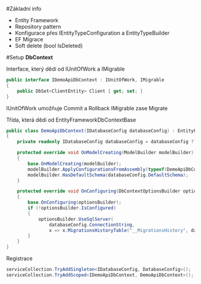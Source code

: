 #Základní info
- Entity Framework
- Repository pattern
- Konfigurace přes IEntityTypeConfiguration a EntityTypeBuilder
- EF Migrace
- Soft delete (bool IsDeleted)

#Setup
**DbContext**

Interface, který dědí od IUnitOfWork a IMigrable

``` csharp
public interface IDemoApiDbContext : IUnitOfWork, IMigrable
{
    public DbSet<ClientEntity> Client { get; set; }
}
```

IUnitOfWork umožňuje Commit a Rollback
IMigrable zase Migrate

Třída, která dědí od EntityFrameworkDbContextBase


``` csharp
public class DemoApiDbContext(IDatabaseConfig databaseConfig) : EntityFrameworkDbContextBase, IDemoApiDbContext
{
    private readonly IDatabaseConfig databaseConfig = databaseConfig ?? throw new ArgumentNullException(nameof(databaseConfig));

    protected override void OnModelCreating(ModelBuilder modelBuilder)
    {
        base.OnModelCreating(modelBuilder);
        modelBuilder.ApplyConfigurationsFromAssembly(typeof(DemoApiDbContext).Assembly);
        modelBuilder.HasDefaultSchema(databaseConfig.DefaultSchema);
    }

    protected override void OnConfiguring(DbContextOptionsBuilder optionsBuilder)
    {
        base.OnConfiguring(optionsBuilder);
        if (!optionsBuilder.IsConfigured)
        {
            optionsBuilder.UseSqlServer(
                databaseConfig.ConnectionString,
                x => x.MigrationsHistoryTable("__MigrationsHistory", databaseConfig.DefaultSchema));
        }
    }
}
```

Registrace        
``` csharp
serviceCollection.TryAddSingleton<IDatabaseConfig, DatabaseConfig>();
serviceCollection.TryAddScoped<IDemoApiDbContext, DemoApiDbContext>();
```
